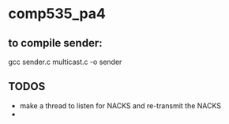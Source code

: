 # comp535_pa4

## to compile sender:
gcc sender.c multicast.c -o sender

## TODOS
- make a thread to listen for NACKS and re-transmit the NACKS
- 